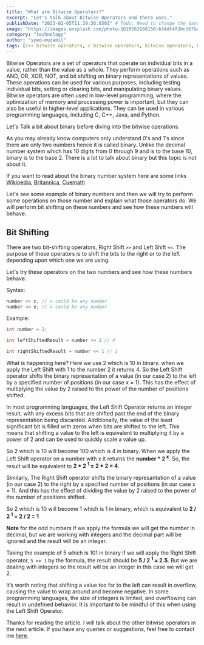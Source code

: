 ```yaml
---
title: "What are Bitwise Operators?"
excerpt: "Let's talk about Bitwise Operators and there uses."
publishDate: "2023-02-05T11:39:36.050Z" # Todo: Need to change the date to publishing date
image: "https://images.unsplash.com/photo-1610563166150-b34df4f3bcd6?&auto=format&fit=crop&w=1976&q=80"
category: "technology"
author: "syed-muzamil"
tags: [c++ bitwise operators, c bitwise operators, bitwise operators, bit shifting, left shift operator, right shift operator, bitwise and, bitwise or, bitwise xor, bitwise not, binary mathematics, binary]
---
```


Bitwise Operators are a set of operators that operate on individual bits in a value, rather than the value as a whole. They perform operations such as AND, OR, XOR, NOT, and bit shifting on binary representations of values. These operations can be used for various purposes, including testing individual bits, setting or clearing bits, and manipulating binary values. Bitwise operators are often used in low-level programming, where the optimization of memory and processing power is important, but they can also be useful in higher-level applications. They can be used in various programming languages, including C, C++, Java, and Python.

Let's Talk a bit about binary before diving into the bitwise operations.

As you may already know computers only understand 0's and 1's since there are only two numbers hence it is called binary. Unlike the decimal number system which has 10 digits from 0 through 9 and is to the base 10, binary is to the base 2. There is a lot to talk about binary but this topic is not about it. 

If you want to read about the binary number system here are some links [Wikipedia](https://en.wikipedia.org/wiki/Binary_number), [Britannica](https://www.britannica.com/technology/bit-communications), [Cuemath](https://www.cuemath.com/numbers/binary-number-system/)

Let's see some example of binary numbers and then we will try to perform some operations on those number and explain what those operators do. We will perform bit shifting on these numbers and see how these numbers will behave.

## Bit Shifting

There are two bit-shifting operators, Right Shift `>>` and Left Shift `<<`. The purpose of these operators is to shift the bits to the right or to the left depending upon which one we are using.

Let's try these operators on the two numbers and see how these numbers behave. 

Syntax:

```cpp
number >> x; // x could be any number
number << x; // x could be any number
```

Example:

```cpp
int number = 2;

int leftShiftedResult = number >> 1 // 4

int rightShiftedResult = number << 1 // 1 
```

What is happening here? Here we use 2 which is 10 in binary. when we apply the Left Shift with 1 to the number 2 it returns 4. So the Left Shift operator shifts the binary represantation of a value (in our case 2) to the left by a specified number of positions (in our case x = 1). This has the effect of multiplying the value by 2 raised to the power of the number of positions shifted. 

In most programming languages, the Left Shift Operator returns an integer result, with any excess bits that are shifted past the end of the binary representation being discarded. Additionally, the value of the least significant bit is filled with zeros when bits are shifted to the left. This means that shifting a value to the left is equivalent to multiplying it by a power of 2 and can be used to quickly scale a value up.

So 2 which is 10 will become 100 which is 4 in binary. When we apply the Left Shift operator on a number with x it returns the **number * 2 <sup>x</sup>**. So, the result will be equivalent to **2 * 2 <sup>1</sup> = 2 * 2 = 4**.

Similarly, The Right Shift operator shifts the binary represantation of a value (in our case 2) to the right by a specified number of positions (in our case x = 1). And this has the effect of dividing the value by 2 raised to the power of the number of positions shifted.

So 2 which is 10 will become 1 which is 1 in binary, which is equivalent to **2 / 2 <sup>1</sup> = 2 / 2 = 1**

**Note** for the odd numbers if we apply the formula we will get the number in decimal, but we are working with integers and the decimal part will be ignored and the result will be an integer.

Taking the example of 5 which is 101 in binary if we will apply the Right Shift operator, `5 >> 1` by the formula, the result should be **5 / 2 <sup>1</sup> = 2.5**. But we are dealing with integers so the result will be an integer in this case we will get 2.

It’s worth noting that shifting a value too far to the left can result in overflow, causing the value to wrap around and become negative. In some programming languages, the size of integers is limited, and overflowing can result in undefined behavior. It is important to be mindful of this when using the Left Shift Operator.

Thanks for reading the article. I will talk about the other bitwise operators in the next article. If you have any queries or suggestions, feel free to contact me [here](/contact). 

